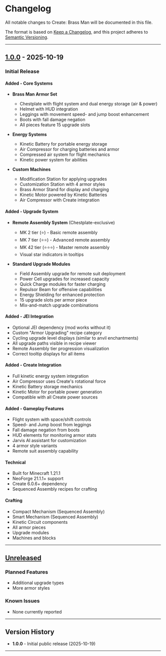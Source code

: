 # Changelog

All notable changes to Create: Brass Man will be documented in this file.

The format is based on [Keep a Changelog](https://keepachangelog.com/),
and this project adheres to [Semantic Versioning](https://semver.org/).

---

## [1.0.0] - 2025-10-19

### Initial Release

#### Added - Core Systems
- **Brass Man Armor Set**
    - Chestplate with flight system and dual energy storage (air & power)
    - Helmet with HUD integration
    - Leggings with movement speed- and jump boost enhancement
    - Boots with fall damage negation
    - All pieces feature 15 upgrade slots

- **Energy Systems**
    - Kinetic Battery for portable energy storage
    - Air Compressor for charging batteries and armor
    - Compressed air system for flight mechanics
    - Kinetic power system for abilities
  
- **Custom Machines**
    - Modification Station for applying upgrades
    - Customization Station with 4 armor styles
    - Brass Armor Stand for display and charging
    - Kinetic Motor powered by Kinetic Batteries
    - Air Compressor with Create integration

#### Added - Upgrade System
- **Remote Assembly System** (Chestplate-exclusive)
    - MK 2 tier (⭐) - Basic remote assembly
    - MK 7 tier (⭐⭐) - Advanced remote assembly
    - MK 42 tier (⭐⭐⭐) - Master remote assembly
    - Visual star indicators in tooltips

- **Standard Upgrade Modules**
    - Field Assembly upgrade for remote suit deployment
    - Power Cell upgrades for increased capacity
    - Quick Charge modules for faster charging
    - Repulsor Beam for offensive capabilities
    - Energy Shielding for enhanced protection
    - 15 upgrade slots per armor piece
    - Mix-and-match upgrade combinations

#### Added - JEI Integration
- Optional JEI dependency (mod works without it)
- Custom "Armor Upgrading" recipe category
- Cycling upgrade level displays (similar to anvil enchantments)
- All upgrade paths visible in recipe viewer
- Remote Assembly tier progression visualization
- Correct tooltip displays for all items

#### Added - Create Integration
- Full kinetic energy system integration
- Air Compressor uses Create's rotational force
- Kinetic Battery storage mechanics
- Kinetic Motor for portable power generation
- Compatible with all Create power sources

#### Added - Gameplay Features
- Flight system with space/shift controls
- Speed- and Jump boost from leggings
- Fall damage negation from boots
- HUD elements for monitoring armor stats
- Jarvis AI assistant for customization
- 4 armor style variants
- Remote suit assembly capability

#### Technical
- Built for Minecraft 1.21.1
- NeoForge 21.1.1+ support
- Create 6.0.6+ dependency
- Sequenced Assembly recipes for crafting

#### Crafting
- Compact Mechanism (Sequenced Assembly)
- Smart Mechanism (Sequenced Assembly)
- Kinetic Circuit components
- All armor pieces
- Upgrade modules
- Machines and blocks

---

## [Unreleased]

### Planned Features
- Additional upgrade types
- More armor styles

### Known Issues
- None currently reported

---

## Version History

- **1.0.0** - Initial public release (2025-10-19)

---

[1.0.0]: https://github.com/BlackRedCoded/Create_Brass_Man/releases/tag/v1.0.0
[Unreleased]: https://github.com/BlackRedCoded/Create_Brass_Man/compare/v1.0.0...HEAD
